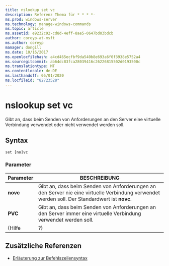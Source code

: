 ```yaml
---
title: nslookup set vc
description: Referenz Thema für * * * *-
ms.prod: windows-server
ms.technology: manage-windows-commands
ms.topic: article
ms.assetid: e9232c92-cd8d-4eff-8ae5-0647bd03bdcb
author: coreyp-at-msft
ms.author: coreyp
manager: dongill
ms.date: 10/16/2017
ms.openlocfilehash: a4cd465ecfbf9da540b8e693a6f0f3938e5752a4
ms.sourcegitcommit: ab64dc83fca28039416c26226815502d0193500c
ms.translationtype: MT
ms.contentlocale: de-DE
ms.lasthandoff: 05/01/2020
ms.locfileid: "82723528"
---
```

# <a name="nslookup-set-vc"></a>nslookup set vc



Gibt an, dass beim Senden von Anforderungen an den Server eine virtuelle Verbindung verwendet oder nicht verwendet werden soll.

## <a name="syntax"></a>Syntax

```
set [no]vc
```

### <a name="parameters"></a>Parameter

| Parameter |                                              BESCHREIBUNG                                               |
|-----------|--------------------------------------------------------------------------------------------------------|
| **novc**  | Gibt an, dass beim Senden von Anforderungen an den Server nie eine virtuelle Verbindung verwendet werden soll. Der Standardwert ist **novc**. |
|  **PVC**   |             Gibt an, dass beim Senden von Anforderungen an den Server immer eine virtuelle Verbindung verwendet werden soll.             |
|   {Hilfe   |                                                   ?}                                                   |

## <a name="additional-references"></a>Zusätzliche Referenzen

- [Erläuterung zur Befehlszeilensyntax](command-line-syntax-key.md)